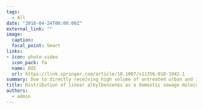 ```yaml
---
tags:
  - All
date: "2018-04-24T00:00:00Z"
external_link: ""
image:
  caption: 
  focal_point: Smart
links:
- icon: photo-video
  icon_pack: fa
  name: DOI
  url: https://link.springer.com/article/10.1007/s11356-018-1942-1
summary: Due to directly receiving high volume of untreated urban and industrial sewage, the International Anzali Wetland has been considered to be urgently registered in the Montreux Record. Hence, the present study was aimed to determine the spatial distribution of the linear alkylbenzenes in surface sediments of the wetland and its sewage contamination situation. 
title: Distribution of linear alkylbenzenes as a domestic sewage molecular marker in surface sediments of International Anzali Wetland in the southwest of the Caspian Sea, Iran
authors: 
  - admin
---
```

